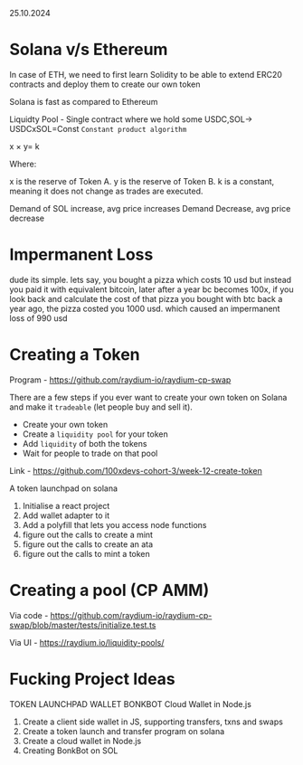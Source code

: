25.10.2024

# Solana v/s Ethereum

In case of ETH, we need to first learn Solidity to be able to extend ERC20 contracts and deploy them to create our own token

Solana is fast as compared to Ethereum

Liquidty Pool - Single contract where we hold some USDC,SOL-> USDCxSOL=Const
`Constant product algorithm`

x × y= k

Where:

x is the reserve of Token A. y is the reserve of Token B. k is a constant, meaning it does not change as trades are executed.

Demand of SOL increase, avg price increases
Demand Decrease, avg price decrease

# Impermanent Loss
dude its simple. lets say, you bought a pizza which costs 10 usd but instead you paid it with equivalent bitcoin, later after a year bc becomes 100x, if you look back and calculate the cost of that pizza you bought with btc back a year ago, the pizza costed you 1000 usd. which caused an impermanent loss of 990 usd


# Creating a Token
Program - https://github.com/raydium-io/raydium-cp-swap

There are a few steps if you ever want to create your own token on Solana and make it `tradeable` (let people buy and sell it).

- Create your own token
- Create a `liquidity pool` for your token
- Add `liquidity` of both the tokens
- Wait for people to trade on that pool

Link - https://github.com/100xdevs-cohort-3/week-12-create-token

A token launchpad on solana
1. Initialise a react project
2. Add wallet adapter to it
3. Add a polyfill that lets you access node functions
4. figure out the calls to create a mint
5. figure out the calls to create an ata
6. figure out the calls to mint a token

# Creating a pool (CP AMM)

Via code - https://github.com/raydium-io/raydium-cp-swap/blob/master/tests/initialize.test.ts

Via UI - https://raydium.io/liquidity-pools/

# Fucking Project Ideas
TOKEN LAUNCHPAD
WALLET
BONKBOT
Cloud Wallet in Node.js
1. Create a client side wallet in JS, supporting transfers, txns and swaps
2. Create a token launch and transfer program on solana
3. Create a cloud wallet in Node.js
4. Creating BonkBot on SOL
